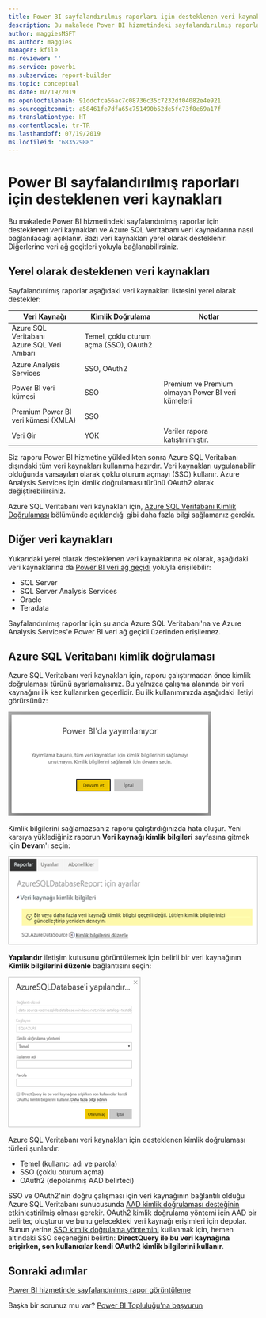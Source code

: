 ```yaml
---
title: Power BI sayfalandırılmış raporları için desteklenen veri kaynakları
description: Bu makalede Power BI hizmetindeki sayfalandırılmış raporlar için desteklenen veri kaynaklarını ve Azure SQL Veritabanı veri kaynaklarına nasıl bağlanacağınızı öğreneceksiniz.
author: maggiesMSFT
ms.author: maggies
manager: kfile
ms.reviewer: ''
ms.service: powerbi
ms.subservice: report-builder
ms.topic: conceptual
ms.date: 07/19/2019
ms.openlocfilehash: 91ddcfca56ac7c08736c35c7232df04082e4e921
ms.sourcegitcommit: a58461fe7dfa65c751490b52de5fc73f8e69a17f
ms.translationtype: HT
ms.contentlocale: tr-TR
ms.lasthandoff: 07/19/2019
ms.locfileid: "68352988"
---
```

# <a name="supported-data-sources-for-power-bi-paginated-reports"></a>Power BI sayfalandırılmış raporları için desteklenen veri kaynakları

Bu makalede Power BI hizmetindeki sayfalandırılmış raporlar için desteklenen veri kaynakları ve Azure SQL Veritabanı veri kaynaklarına nasıl bağlanılacağı açıklanır. Bazı veri kaynakları yerel olarak desteklenir. Diğerlerine veri ağ geçitleri yoluyla bağlanabilirsiniz.

## <a name="natively-supported-data-sources"></a>Yerel olarak desteklenen veri kaynakları

Sayfalandırılmış raporlar aşağıdaki veri kaynakları listesini yerel olarak destekler:

| Veri Kaynağı | Kimlik Doğrulama | Notlar |
| --- | --- | --- |
| Azure SQL Veritabanı <br>Azure SQL Veri Ambarı | Temel, çoklu oturum açma (SSO), OAuth2 |   |
| Azure Analysis Services | SSO, OAuth2 |   |
| Power BI veri kümesi | SSO | Premium ve Premium olmayan Power BI veri kümeleri |
| Premium Power BI veri kümesi (XMLA) | SSO |   |
| Veri Gir | YOK | Veriler rapora katıştırılmıştır. |

Siz raporu Power BI hizmetine yükledikten sonra Azure SQL Veritabanı dışındaki tüm veri kaynakları kullanıma hazırdır. Veri kaynakları uygulanabilir olduğunda varsayılan olarak çoklu oturum açmayı (SSO) kullanır. Azure Analysis Services için kimlik doğrulaması türünü OAuth2 olarak değiştirebilirsiniz.

Azure SQL Veritabanı veri kaynakları için, [Azure SQL Veritabanı Kimlik Doğrulaması](#azure-sql-database-authentication) bölümünde açıklandığı gibi daha fazla bilgi sağlamanız gerekir.

## <a name="other-data-sources"></a>Diğer veri kaynakları

Yukarıdaki yerel olarak desteklenen veri kaynaklarına ek olarak, aşağıdaki veri kaynaklarına da [Power BI veri ağ geçidi](service-gateway-onprem.md) yoluyla erişilebilir:

- SQL Server
- SQL Server Analysis Services
- Oracle
- Teradata

Sayfalandırılmış raporlar için şu anda Azure SQL Veritabanı'na ve Azure Analysis Services'e Power BI veri ağ geçidi üzerinden erişilemez.

## <a name="azure-sql-database-authentication"></a>Azure SQL Veritabanı kimlik doğrulaması

Azure SQL Veritabanı veri kaynakları için, raporu çalıştırmadan önce kimlik doğrulaması türünü ayarlamalısınız. Bu yalnızca çalışma alanında bir veri kaynağını ilk kez kullanırken geçerlidir. Bu ilk kullanımınızda aşağıdaki iletiyi görürsünüz:

![Power BI'da yayımlanıyor](media/paginated-reports-data-sources/power-bi-paginated-publishing.png)

Kimlik bilgilerini sağlamazsanız raporu çalıştırdığınızda hata oluşur. Yeni karşıya yüklediğiniz raporun **Veri kaynağı kimlik bilgileri** sayfasına gitmek için **Devam**'ı seçin:

![Azure SQL Veritabanı için ayarlar](media/paginated-reports-data-sources/power-bi-paginated-settings-azure-sql.png)

**Yapılandır** iletişim kutusunu görüntülemek için belirli bir veri kaynağının **Kimlik bilgilerini düzenle** bağlantısını seçin:

![Azure SQL Veritabanını Yapılandırma](media/paginated-reports-data-sources/power-bi-paginated-configure-azure-sql.png)

Azure SQL Veritabanı veri kaynakları için desteklenen kimlik doğrulaması türleri şunlardır:

- Temel (kullanıcı adı ve parola)
- SSO (çoklu oturum açma)
- OAuth2 (depolanmış AAD belirteci)

SSO ve OAuth2'nin doğru çalışması için veri kaynağının bağlantılı olduğu Azure SQL Veritabanı sunucusunda [AAD kimlik doğrulaması desteğinin etkinleştirilmiş](https://docs.microsoft.com/azure/sql-database/sql-database-aad-authentication-configure) olması gerekir. OAuth2 kimlik doğrulama yöntemi için AAD bir belirteç oluşturur ve bunu gelecekteki veri kaynağı erişimleri için depolar. Bunun yerine [SSO kimlik doğrulama yöntemini](https://docs.microsoft.com/power-bi/service-azure-sql-database-with-direct-connect#single-sign-on) kullanmak için, hemen altındaki SSO seçeneğini belirtin: **DirectQuery ile bu veri kaynağına erişirken, son kullanıcılar kendi OAuth2 kimlik bilgilerini kullanır**.
  
## <a name="next-steps"></a>Sonraki adımlar

[Power BI hizmetinde sayfalandırılmış rapor görüntüleme](paginated-reports-view-power-bi-service.md)

Başka bir sorunuz mu var? [Power BI Topluluğu'na başvurun](http://community.powerbi.com/)
